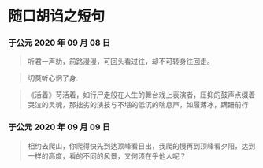 # 随口胡诌之短句


<!--more-->

### 于公元 2020 年 09 月 08 日

> 听君一声劝，前路漫漫，可回头看过往，却不可转身往回走。

> 切莫听心惘了身.

> 《活着》苟活着，如行尸走般在人生的舞台戏上表演者，压抑的鼓声点缀着哭泣的灵魂，那拙劣的演技与不堪的低沉的喘息声，如履薄冰，蹒跚前行

### 于公元 2020 年 09 月 09 日

> 相约去爬山，你爬得快先到达顶峰看日出，我爬的慢再到顶峰看夕阳，达到一样的高度，看的不同的风景，又何须在乎他人呢？


